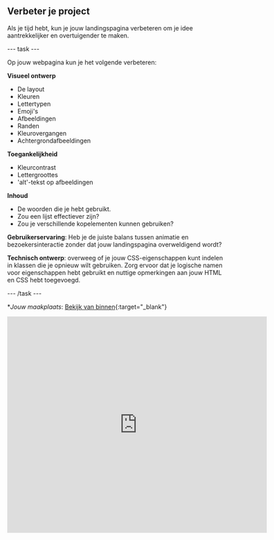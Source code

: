 ## Verbeter je project

Als je tijd hebt, kun je jouw landingspagina verbeteren om je idee aantrekkelijker en overtuigender te maken.

\--- task ---

Op jouw webpagina kun je het volgende verbeteren:

**Visueel ontwerp**

- De layout
- Kleuren
- Lettertypen
- Emoji's
- Afbeeldingen
- Randen
- Kleurovergangen
- Achtergrondafbeeldingen

**Toegankelijkheid**

- Kleurcontrast
- Lettergroottes
- 'alt'-tekst op afbeeldingen

**Inhoud**

- De woorden die je hebt gebruikt.
- Zou een lijst effectiever zijn?
- Zou je verschillende kopelementen kunnen gebruiken?

**Gebruikerservaring**: Heb je de juiste balans tussen animatie en bezoekersinteractie zonder dat jouw landingspagina overweldigend wordt?

**Technisch ontwerp**: overweeg of je jouw CSS-eigenschappen kunt indelen in klassen die je opnieuw wilt gebruiken. Zorg ervoor dat je logische namen voor eigenschappen hebt gebruikt en nuttige opmerkingen aan jouw HTML en CSS hebt toegevoegd.

\--- /task ---

\*_Jouw maakplaats_: [Bekijk van binnen](https://editor.raspberrypi.org/en/projects/your-makerspace){:target="_blank"}

<div>
<iframe src="https://editor.raspberrypi.org/en/embed/viewer/your-makerspace" width="600" height="500" frameborder="0" marginwidth="0" marginheight="0" allowfullscreen> </iframe>
</div>
